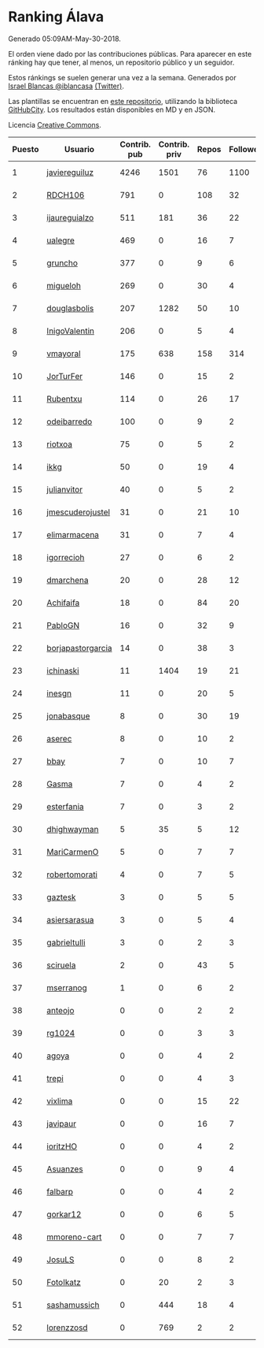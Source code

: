 # Ranking Álava

Generado 05:09AM-May-30-2018.

El orden viene dado por las contribuciones públicas. Para aparecer en este ránking hay que tener, al menos, un repositorio público y un seguidor.

Estos ránkings se suelen generar una vez a la semana. Generados por [Israel Blancas @iblancasa](https://github.com/iblancasa/) [(Twitter)](https://twitter.com/iblancasa).

Las plantillas se encuentran en [este repositorio](https://github.com/iblancasa/GH-Spanish-Ranking), utilizando la biblioteca [GitHubCity](https://github.com/iblancasa/GitHubCity). Los resultados están disponibles en MD y en JSON.

Licencia [Creative Commons](https://creativecommons.org/licenses/by/4.0/).

| Puesto   |  Usuario  | Contrib. pub | Contrib. priv |Repos| Followers | Desde |  Avatar  |
|----------|-----------|--------------|---------------|-----|-----------|-------|----------|
|1|[javiereguiluz](https://github.com/javiereguiluz)|4246|1501|76|1100|2009-04-13|![javiereguiluz](https://avatars3.githubusercontent.com/u/73419)|
|2|[RDCH106](https://github.com/RDCH106)|791|0|108|32|2012-02-28|![RDCH106](https://avatars3.githubusercontent.com/u/1483414)|
|3|[ijaureguialzo](https://github.com/ijaureguialzo)|511|181|36|22|2014-02-21|![ijaureguialzo](https://avatars3.githubusercontent.com/u/6746736)|
|4|[ualegre](https://github.com/ualegre)|469|0|16|7|2016-04-04|![ualegre](https://avatars0.githubusercontent.com/u/18259977)|
|5|[gruncho](https://github.com/gruncho)|377|0|9|6|2010-08-08|![gruncho](https://avatars3.githubusercontent.com/u/357635)|
|6|[migueloh](https://github.com/migueloh)|269|0|30|4|2017-03-24|![migueloh](https://avatars0.githubusercontent.com/u/26649767)|
|7|[douglasbolis](https://github.com/douglasbolis)|207|1282|50|10|2014-12-05|![douglasbolis](https://avatars3.githubusercontent.com/u/10091295)|
|8|[InigoValentin](https://github.com/InigoValentin)|206|0|5|4|2013-09-30|![InigoValentin](https://avatars0.githubusercontent.com/u/5575437)|
|9|[vmayoral](https://github.com/vmayoral)|175|638|158|314|2012-01-24|![vmayoral](https://avatars1.githubusercontent.com/u/1375246)|
|10|[JorTurFer](https://github.com/JorTurFer)|146|0|15|2|2018-02-27|![JorTurFer](https://avatars2.githubusercontent.com/u/36899226)|
|11|[Rubentxu](https://github.com/Rubentxu)|114|0|26|17|2011-02-07|![Rubentxu](https://avatars3.githubusercontent.com/u/604924)|
|12|[odeibarredo](https://github.com/odeibarredo)|100|0|9|2|2017-04-27|![odeibarredo](https://avatars1.githubusercontent.com/u/28097567)|
|13|[riotxoa](https://github.com/riotxoa)|75|0|5|2|2015-09-01|![riotxoa](https://avatars0.githubusercontent.com/u/14075417)|
|14|[ikkg](https://github.com/ikkg)|50|0|19|4|2015-01-24|![ikkg](https://avatars0.githubusercontent.com/u/10684269)|
|15|[julianvitor](https://github.com/julianvitor)|40|0|5|2|2016-10-16|![julianvitor](https://avatars3.githubusercontent.com/u/22875423)|
|16|[jmescuderojustel](https://github.com/jmescuderojustel)|31|0|21|10|2013-06-20|![jmescuderojustel](https://avatars0.githubusercontent.com/u/4746474)|
|17|[elimarmacena](https://github.com/elimarmacena)|31|0|7|4|2016-07-11|![elimarmacena](https://avatars1.githubusercontent.com/u/20388856)|
|18|[igorrecioh](https://github.com/igorrecioh)|27|0|6|2|2015-10-06|![igorrecioh](https://avatars0.githubusercontent.com/u/14996883)|
|19|[dmarchena](https://github.com/dmarchena)|20|0|28|12|2013-02-18|![dmarchena](https://avatars3.githubusercontent.com/u/3629385)|
|20|[Achifaifa](https://github.com/Achifaifa)|18|0|84|20|2013-11-18|![Achifaifa](https://avatars2.githubusercontent.com/u/5968349)|
|21|[PabloGN](https://github.com/PabloGN)|16|0|32|9|2014-02-04|![PabloGN](https://avatars0.githubusercontent.com/u/6580044)|
|22|[borjapastorgarcia](https://github.com/borjapastorgarcia)|14|0|38|3|2015-10-06|![borjapastorgarcia](https://avatars1.githubusercontent.com/u/15001564)|
|23|[ichinaski](https://github.com/ichinaski)|11|1404|19|21|2012-05-19|![ichinaski](https://avatars2.githubusercontent.com/u/1754343)|
|24|[inesgn](https://github.com/inesgn)|11|0|20|5|2014-04-26|![inesgn](https://avatars1.githubusercontent.com/u/7416721)|
|25|[jonabasque](https://github.com/jonabasque)|8|0|30|19|2012-05-05|![jonabasque](https://avatars0.githubusercontent.com/u/1707606)|
|26|[aserec](https://github.com/aserec)|8|0|10|2|2014-02-13|![aserec](https://avatars2.githubusercontent.com/u/6672914)|
|27|[bbay](https://github.com/bbay)|7|0|10|7|2013-06-20|![bbay](https://avatars0.githubusercontent.com/u/4747724)|
|28|[Gasma](https://github.com/Gasma)|7|0|4|2|2014-09-10|![Gasma](https://avatars1.githubusercontent.com/u/8724638)|
|29|[esterfania](https://github.com/esterfania)|7|0|3|2|2018-01-07|![esterfania](https://avatars1.githubusercontent.com/u/35200622)|
|30|[dhighwayman](https://github.com/dhighwayman)|5|35|5|12|2009-04-10|![dhighwayman](https://avatars1.githubusercontent.com/u/72442)|
|31|[MariCarmenO](https://github.com/MariCarmenO)|5|0|7|7|2016-02-11|![MariCarmenO](https://avatars2.githubusercontent.com/u/17174740)|
|32|[robertomorati](https://github.com/robertomorati)|4|0|7|5|2013-02-02|![robertomorati](https://avatars1.githubusercontent.com/u/3457738)|
|33|[gaztesk](https://github.com/gaztesk)|3|0|5|5|2012-11-20|![gaztesk](https://avatars3.githubusercontent.com/u/2839170)|
|34|[asiersarasua](https://github.com/asiersarasua)|3|0|5|4|2013-01-06|![asiersarasua](https://avatars2.githubusercontent.com/u/3200264)|
|35|[gabrieltulli](https://github.com/gabrieltulli)|3|0|2|3|2012-06-13|![gabrieltulli](https://avatars0.githubusercontent.com/u/1847957)|
|36|[sciruela](https://github.com/sciruela)|2|0|43|5|2011-03-23|![sciruela](https://avatars3.githubusercontent.com/u/685716)|
|37|[mserranog](https://github.com/mserranog)|1|0|6|2|2012-04-17|![mserranog](https://avatars2.githubusercontent.com/u/1651085)|
|38|[anteojo](https://github.com/anteojo)|0|0|2|2|2009-04-06|![anteojo](https://avatars2.githubusercontent.com/u/70954)|
|39|[rg1024](https://github.com/rg1024)|0|0|3|3|2010-05-02|![rg1024](https://avatars3.githubusercontent.com/u/262476)|
|40|[agoya](https://github.com/agoya)|0|0|4|2|2012-02-03|![agoya](https://avatars0.githubusercontent.com/u/1406621)|
|41|[trepi](https://github.com/trepi)|0|0|4|3|2011-04-27|![trepi](https://avatars3.githubusercontent.com/u/755738)|
|42|[vixlima](https://github.com/vixlima)|0|0|15|22|2009-08-08|![vixlima](https://avatars3.githubusercontent.com/u/113282)|
|43|[javipaur](https://github.com/javipaur)|0|0|16|7|2013-02-06|![javipaur](https://avatars2.githubusercontent.com/u/3490928)|
|44|[ioritzHO](https://github.com/ioritzHO)|0|0|4|2|2012-08-19|![ioritzHO](https://avatars2.githubusercontent.com/u/2179398)|
|45|[Asuanzes](https://github.com/Asuanzes)|0|0|9|4|2013-05-12|![Asuanzes](https://avatars3.githubusercontent.com/u/4410315)|
|46|[falbarp](https://github.com/falbarp)|0|0|4|2|2013-05-27|![falbarp](https://avatars2.githubusercontent.com/u/4542512)|
|47|[gorkar12](https://github.com/gorkar12)|0|0|6|5|2013-09-25|![gorkar12](https://avatars3.githubusercontent.com/u/5543281)|
|48|[mmoreno-cart](https://github.com/mmoreno-cart)|0|0|7|7|2014-02-04|![mmoreno-cart](https://avatars0.githubusercontent.com/u/6586794)|
|49|[JosuLS](https://github.com/JosuLS)|0|0|8|2|2015-03-31|![JosuLS](https://avatars1.githubusercontent.com/u/11742363)|
|50|[FotoIkatz](https://github.com/FotoIkatz)|0|20|2|3|2015-11-19|![FotoIkatz](https://avatars3.githubusercontent.com/u/15926085)|
|51|[sashamussich](https://github.com/sashamussich)|0|444|18|4|2015-10-21|![sashamussich](https://avatars0.githubusercontent.com/u/15239133)|
|52|[lorenzzosd](https://github.com/lorenzzosd)|0|769|2|2|2015-10-20|![lorenzzosd](https://avatars1.githubusercontent.com/u/15213197)|
